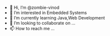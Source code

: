 - 👋 Hi, I’m @zombie-vinod
- 👀 I’m interested in Embedded Systems 
- 🌱 I’m currently learning Java,Web Development
- 💞️ I’m looking to collaborate on ...
- 📫 How to reach me ...

<!---
zombie-vinod/zombie-vinod is a ✨ special ✨ repository because its `README.md` (this file) appears on your GitHub profile.
You can click the Preview link to take a look at your changes.
--->
